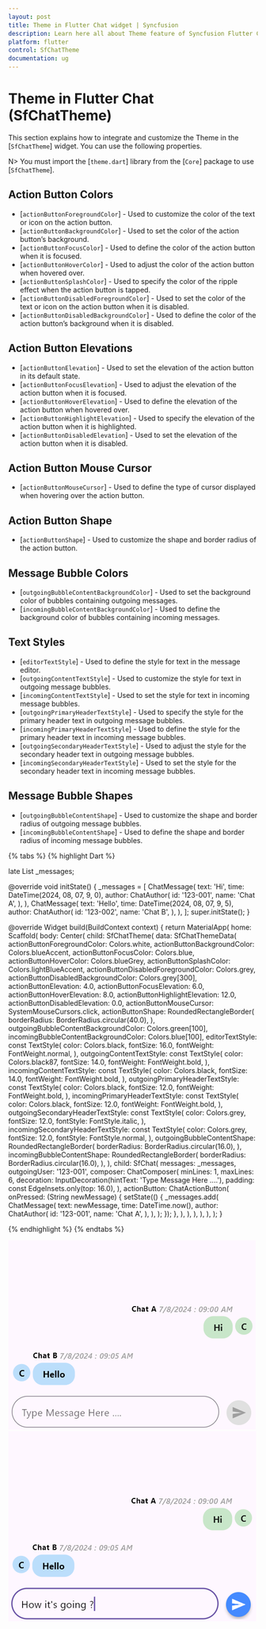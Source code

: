 ```yaml
---
layout: post
title: Theme in Flutter Chat widget | Syncfusion
description: Learn here all about Theme feature of Syncfusion Flutter Chat (SfChatTheme) widget.
platform: flutter
control: SfChatTheme
documentation: ug
---
```


# Theme in Flutter Chat (SfChatTheme)
This section explains how to integrate and customize the Theme in the [`SfChatTheme`] widget. You can use the following properties.

N> You must import the [`theme.dart`] library from the [`Core`] package to use [`SfChatTheme`].

## Action Button Colors

* [`actionButtonForegroundColor`] - Used to customize the color of the text or icon on the action button.
* [`actionButtonBackgroundColor`] - Used to set the color of the action button’s background.
* [`actionButtonFocusColor`] - Used to define the color of the action button when it is focused.
* [`actionButtonHoverColor`] - Used to adjust the color of the action button when hovered over.
* [`actionButtonSplashColor`] - Used to specify the color of the ripple effect when the action button is tapped.
* [`actionButtonDisabledForegroundColor`] - Used to set the color of the text or icon on the action button when it is disabled.
* [`actionButtonDisabledBackgroundColor`] - Used to define the color of the action button’s background when it is disabled.

## Action Button Elevations

* [`actionButtonElevation`] - Used to set the elevation of the action button in its default state.
* [`actionButtonFocusElevation`] - Used to adjust the elevation of the action button when it is focused.
* [`actionButtonHoverElevation`] - Used to define the elevation of the action button when hovered over.
* [`actionButtonHighlightElevation`] - Used to specify the elevation of the action button when it is highlighted.
* [`actionButtonDisabledElevation`] - Used to set the elevation of the action button when it is disabled.

## Action Button Mouse Cursor

* [`actionButtonMouseCursor`] - Used to define the type of cursor displayed when hovering over the action button.

## Action Button Shape

* [`actionButtonShape`] - Used to customize the shape and border radius of the action button.

## Message Bubble Colors

* [`outgoingBubbleContentBackgroundColor`] - Used to set the background color of bubbles containing outgoing messages.
* [`incomingBubbleContentBackgroundColor`] - Used to define the background color of bubbles containing incoming messages.

## Text Styles

* [`editorTextStyle`] - Used to define the style for text in the message editor.
* [`outgoingContentTextStyle`] - Used to customize the style for text in outgoing message bubbles.
* [`incomingContentTextStyle`] - Used to set the style for text in incoming message bubbles.
* [`outgoingPrimaryHeaderTextStyle`] - Used to specify the style for the primary header text in outgoing message bubbles.
* [`incomingPrimaryHeaderTextStyle`] - Used to define the style for the primary header text in incoming message bubbles.
* [`outgoingSecondaryHeaderTextStyle`] - Used to adjust the style for the secondary header text in outgoing message bubbles.
* [`incomingSecondaryHeaderTextStyle`] - Used to set the style for the secondary header text in incoming message bubbles.

## Message Bubble Shapes

* [`outgoingBubbleContentShape`] - Used to customize the shape and border radius of outgoing message bubbles.
* [`incomingBubbleContentShape`] - Used to define the shape and border radius of incoming message bubbles.

{% tabs %}
{% highlight Dart %}

late List<ChatMessage> _messages;

@override
void initState() {
  _messages = <ChatMessage>[
    ChatMessage(
      text: 'Hi',
      time: DateTime(2024, 08, 07, 9, 0),
      author: ChatAuthor(
        id: '123-001',
        name: 'Chat A',
      ),
    ),
    ChatMessage(
      text: 'Hello',
      time: DateTime(2024, 08, 07, 9, 5),
      author: ChatAuthor(
        id: '123-002',
        name: 'Chat B',
      ),
    ),
  ];
  super.initState();
}

@override
Widget build(BuildContext context) {
  return MaterialApp(
    home: Scaffold(
      body: Center(
        child: SfChatTheme(
          data: SfChatThemeData(
            actionButtonForegroundColor: Colors.white,
            actionButtonBackgroundColor: Colors.blueAccent,
            actionButtonFocusColor: Colors.blue,
            actionButtonHoverColor: Colors.blueGrey,
            actionButtonSplashColor: Colors.lightBlueAccent,
            actionButtonDisabledForegroundColor: Colors.grey,
            actionButtonDisabledBackgroundColor: Colors.grey[300],
            actionButtonElevation: 4.0,
            actionButtonFocusElevation: 6.0,
            actionButtonHoverElevation: 8.0,
            actionButtonHighlightElevation: 12.0,
            actionButtonDisabledElevation: 0.0,
            actionButtonMouseCursor: SystemMouseCursors.click,
            actionButtonShape: RoundedRectangleBorder(
              borderRadius: BorderRadius.circular(40.0),
            ),
            outgoingBubbleContentBackgroundColor: Colors.green[100],
            incomingBubbleContentBackgroundColor: Colors.blue[100],
            editorTextStyle: const TextStyle(
              color: Colors.black,
              fontSize: 16.0,
              fontWeight: FontWeight.normal,
            ),
            outgoingContentTextStyle: const TextStyle(
              color: Colors.black87,
              fontSize: 14.0,
              fontWeight: FontWeight.bold,
            ),
            incomingContentTextStyle: const TextStyle(
              color: Colors.black,
              fontSize: 14.0,
              fontWeight: FontWeight.bold,
            ),
            outgoingPrimaryHeaderTextStyle: const TextStyle(
              color: Colors.black,
              fontSize: 12.0,
              fontWeight: FontWeight.bold,
            ),
            incomingPrimaryHeaderTextStyle: const TextStyle(
              color: Colors.black,
              fontSize: 12.0,
              fontWeight: FontWeight.bold,
            ),
            outgoingSecondaryHeaderTextStyle: const TextStyle(
              color: Colors.grey,
              fontSize: 12.0,
              fontStyle: FontStyle.italic,
            ),
            incomingSecondaryHeaderTextStyle: const TextStyle(
              color: Colors.grey,
              fontSize: 12.0,
              fontStyle: FontStyle.normal,
            ),
            outgoingBubbleContentShape: RoundedRectangleBorder(
              borderRadius: BorderRadius.circular(16.0),
            ),
            incomingBubbleContentShape: RoundedRectangleBorder(
              borderRadius: BorderRadius.circular(16.0),
            ),
          ),
          child: SfChat(
            messages: _messages,
            outgoingUser: '123-001',
            composer: ChatComposer(
              minLines: 1,
              maxLines: 6,
              decoration: InputDecoration(hintText: 'Type Message Here ....'),
              padding: const EdgeInsets.only(top: 16.0),
            ),
            actionButton: ChatActionButton(
              onPressed: (String newMessage) {
                setState(() {
                  _messages.add(
                    ChatMessage(
                      text: newMessage,
                      time: DateTime.now(),
                      author: ChatAuthor(
                        id: '123-001',
                        name: 'Chat A',
                      ),
                    ),
                  );
                });
              },
            ),
          ),
        ),
      ),
    ),
  );
}

{% endhighlight %}
{% endtabs %}

![Chat actionButton support](images/chat-theme/chat-theme-disabled.png)
![Chat actionButton support](images/chat-theme/chat-theme-background.png)